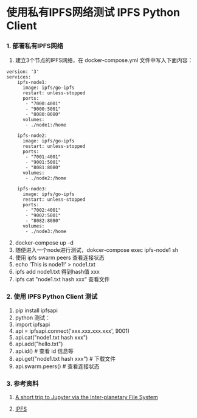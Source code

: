 # 使用私有IPFS网络测试 IPFS Python Client

### 1. 部署私有IPFS网络
1. 建立3个节点的IPFS网络，在 docker-compose.yml 文件中写入下面内容：
```
version: '3'
services:
    ipfs-node1:
      image: ipfs/go-ipfs
      restart: unless-stopped
      ports:
       - "7000:4001"
       - "9000:5001"
       - "8080:8080"
      volumes:
       - ./node1:/home

    ipfs-node2:
      image: ipfs/go-ipfs
      restart: unless-stopped
      ports:
       - "7001:4001"
       - "9001:5001"
       - "8081:8080"
      volumes:
       - ./node2:/home

    ipfs-node3:
      image: ipfs/go-ipfs
      restart: unless-stopped
      ports:
       - "7002:4001"
       - "9002:5001"
       - "8082:8080"
      volumes:
       - ./node3:/home
```
2. docker-compose up -d
3. 随便进入一个node进行测试，dokcer-compose exec ipfs-node1 sh
4. 使用 ipfs swarm peers 查看连接状态
5. echo ‘This is node1!’ > node1.txt
6. ipfs add node1.txt 得到hash值 xxx
7. ipfs cat "node1.txt hash xxx" 查看文件

### 2. 使用 IPFS Python Client 测试

1. pip install ipfsapi
2. python 测试：
3. import ipfsapi
4. api = ipfsapi.connect('xxx.xxx.xxx.xxx', 9001)
5. api.cat("node1.txt hash xxx")  
6. api.add("hello.txt")
7. api.id() # 查看 id 信息等
8. api.get("node1.txt hash xxx") # 下载文件
9. api.swarm.peers() # 查看连接状态

### 3. 参考资料

1. [A short trip to Jupyter via the Inter-planetary File System](https://hackernoon.com/a-short-trip-to-jupyter-via-the-inter-planetary-file-system-92c36c1e5b45)

2. [IPFS](https://github.com/jamess010/AIOpen#术语解释)
